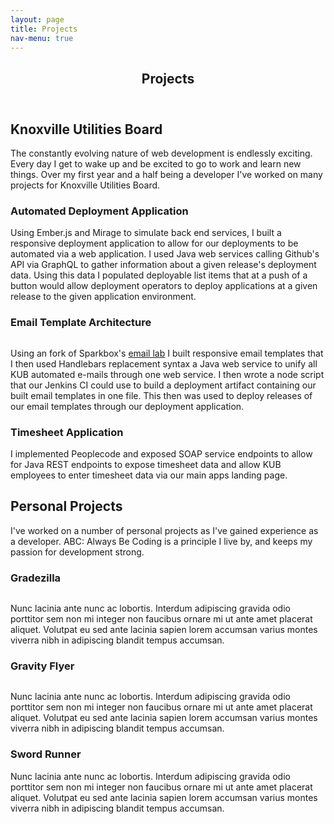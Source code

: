 ```yaml
---
layout: page
title: Projects
nav-menu: true
---
```


<!-- Main -->
<div id="main" class="alt">

<!-- One -->
<section id="one">
	<div class="inner">
		<header class="major">
			<h1>Projects</h1>
		</header>

<!-- Content -->
<h2 id="content">Knoxville Utilities Board</h2>
<p>The constantly evolving nature of web development is endlessly exciting. Every day
I get to wake up and be excited to go to work and learn new things. Over my first year and a half being
a developer I've worked on many projects for Knoxville Utilities Board.</p>
<div class="row">
	<!-- Break -->
	<div class="4u 12u$(medium)">
		<h3>Automated Deployment Application</h3>
		<p>Using Ember.js and Mirage to simulate back end services, I built a responsive deployment application to allow for our deployments to be automated via a web application. I used Java web services calling Github's API via GraphQL to gather information about a given release's deployment data. Using this data I populated deployable list items that at a push of a button would allow deployment operators to deploy applications at a given release to the given application environment. </p>
	</div>
	<div class="4u 12u$(medium)">
		<h3>Email Template Architecture</h3>
		<img src="assets/images/email-template.png" alt="" data-position="center center" />
		<p>Using an fork of Sparkbox's <a href="https://github.com/sparkbox/email-lab" target="_blank">email lab</a> I built responsive email templates that I then used Handlebars replacement syntax a Java web service to unify all KUB automated e-mails through one web service. I then wrote a node script that our Jenkins CI could use to build a deployment artifact containing our built email templates in one file. This then was used to deploy releases of our email templates through our deployment application.</p>
	</div>
	<div class="4u$ 12u$(medium)">
		<h3>Timesheet Application</h3>
		<p>I implemented Peoplecode and exposed SOAP service endpoints to allow for Java REST endpoints to expose timesheet data and allow KUB employees to enter timesheet data via our main apps landing page.</p>
	</div>
</div>

<h2 id="content">Personal Projects</h2>

<p>I've worked on a number of personal projects as I've gained experience as a developer. ABC: Always Be Coding is a principle I live by, and keeps my passion for development strong.</p>

<div class="row">
	<!-- Break -->
	<div class="4u 12u$(medium)">
		<h3>Gradezilla</h3>
		<img src="assets/images/gradezilla.png" alt="" data-position="center center" />
		<p>Nunc lacinia ante nunc ac lobortis. Interdum adipiscing gravida odio porttitor sem non mi integer non faucibus ornare mi ut ante amet placerat aliquet. Volutpat eu sed ante lacinia sapien lorem accumsan varius montes viverra nibh in adipiscing blandit tempus accumsan.</p>
	</div>
	<div class="4u 12u$(medium)">
		<h3>Gravity Flyer</h3>
		<img src="assets/images/gravity-flyer.png" alt="" data-position="center center" />
		<p>Nunc lacinia ante nunc ac lobortis. Interdum adipiscing gravida odio porttitor sem non mi integer non faucibus ornare mi ut ante amet placerat aliquet. Volutpat eu sed ante lacinia sapien lorem accumsan varius montes viverra nibh in adipiscing blandit tempus accumsan.</p>
	</div>
	<div class="4u$ 12u$(medium)">
		<h3>Sword Runner</h3>
		<p>Nunc lacinia ante nunc ac lobortis. Interdum adipiscing gravida odio porttitor sem non mi integer non faucibus ornare mi ut ante amet placerat aliquet. Volutpat eu sed ante lacinia sapien lorem accumsan varius montes viverra nibh in adipiscing blandit tempus accumsan.</p>
	</div>
</div>

</div>
</section>

</div>
